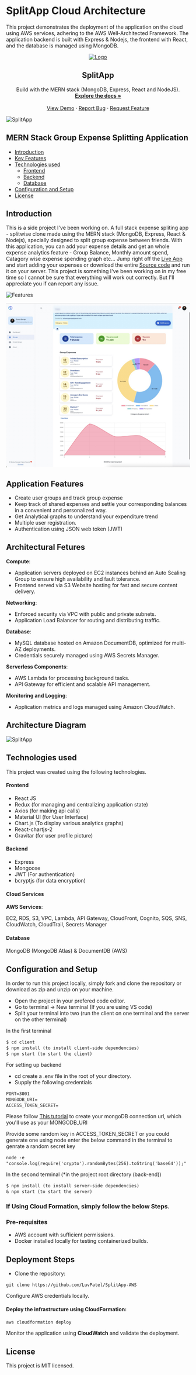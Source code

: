 # SplitApp Cloud Architecture
This project demonstrates the deployment of the application on the cloud using AWS services, adhering to the AWS Well-Architected Framework. The application backend is built with Express & Nodejs, the frontend with React, and the database is managed using MongoDB.


  


<div align="center">
  <a href="https://splitapp-rnjo.onrender.com/">
    <img src="https://github.com/tuzup/SplitApp/blob/master/client/public/static/logo.png?raw=true" alt="Logo" width="80" height="80">
  </a>

  <h2 align="center">SplitApp</h2>
  <p align="center">
    Build with the MERN stack (MongoDB, Express, React and NodeJS).
    <br />
    <a href="https://github.com/tuzup/SplitApp/"><strong>Explore the docs »</strong></a>
    <br />
    <br />
    <a href="https://splitapp-rnjo.onrender.com/">View Demo</a>
    ·
    <a href="https://github.com/tuzup/SplitApp/issues">Report Bug</a>
    ·
    <a href="https://github.com/tuzup/SplitApp/issues">Request Feature</a>
  </p>
</div>

![SplitApp](https://raw.githubusercontent.com/tuzup/SplitApp/master/Screenshots/dashboard-main-transparent.png)

## MERN Stack Group Expense Splitting Application

  * [Introduction](#introduction)
  * [Key Features](#key-features)
  * [Technologies used](#technologies-used)
      - [Frontend](#frontend)
      - [Backend](#backend)
      - [Database](#database)
  * [Configuration and Setup](#configuration-and-setup)
  * [License](#license)


## Introduction
This is a side project I've been working on. A full stack expense spliting app - splitwise clone made using the MERN stack (MongoDB, Express, React & Nodejs), specially designed to split group expense between friends. With this application, you can add your expense details and get an whole expense analytics feature - Group Balance, Monthly amount spend, Catagory wise expense spending graph etc... Jump right off the [Live App](https://splitapp-rnjo.onrender.com/) and start adding your expenses or download the entire [Source code](https://github.com/tuzup/SplitApp/) and run it on your server. This project is something I've been working on in my free time so I cannot be sure that everything will work out correctly. But I'll appreciate you if can report any issue.

![Features](https://raw.githubusercontent.com/tuzup/SplitApp/master/Screenshots/combined-screenshot.png)

![SplitApp](Screenshots/Group-View-Page.jpg)

## Application Features
- Create user groups and track group expense 
- Keep track of shared expenses and settle your corresponding balances in a convenient and personalized way. 
- Get Analytical graphs to understand your expenditure trend 
- Multiple user registration.
- Authentication using JSON web token (JWT) 

## Architectural Fetures

**Compute**:
  * Application servers deployed on EC2 instances behind an Auto Scaling Group to ensure high availability and fault tolerance.
  * Frontend served via S3 Website hosting for fast and secure content delivery.
     
**Networking**:
  * Enforced security via VPC with public and private subnets.
  * Application Load Balancer for routing and distributing traffic.
    
**Database**:
  * MySQL database hosted on Amazon DocumentDB, optimized for multi-AZ deployments.
  * Credentials securely managed using AWS Secrets Manager.
    
**Serverless Components**:
  * AWS Lambda for processing background tasks.
  * API Gateway for efficient and scalable API management.
    
**Monitoring and Logging**:
  * Application metrics and logs managed using Amazon CloudWatch.


## Architecture Diagram
![SplitApp](Architecture_Diagram.png)

## Technologies used
This project was created using the following technologies.

#### Frontend

- React JS
- Redux (for managing and centralizing application state)
- Axios (for making api calls)
- Material UI (for User Interface)
- Chart.js (To display various analytics graphs)
- React-chartjs-2  
- Gravitar (for user profile picture)

#### Backend

- Express
- Mongoose
- JWT (For authentication)
- bcryptjs (for data encryption)

#### Cloud Services

**AWS Services**: 

EC2, RDS, S3, VPC, Lambda, API Gateway, CloudFront, Cognito, SQS, SNS, CloudWatch, CloudTrail, Secrets Manager

#### Database
MongoDB (MongoDB Atlas) & DocumentDB (AWS)

## Configuration and Setup
In order to run this project locally, simply fork and clone the repository or download as zip and unzip on your machine. 
- Open the project in your prefered code editor.
- Go to terminal -> New terminal (If you are using VS code)
- Split your terminal into two (run the client on one terminal and the server on the other terminal)

In the first terminal
```
$ cd client
$ npm install (to install client-side dependencies)
$ npm start (to start the client)
```

For setting up backend
- cd create a .env file in the root of your directory.
- Supply the following credentials

```
PORT=3001
MONGODB_URI=
ACCESS_TOKEN_SECRET=

```

Please follow [This tutorial](https://dev.to/dalalrohit/how-to-connect-to-mongodb-atlas-using-node-js-k9i) to create your mongoDB connection url, which you'll use as your MONGODB_URI

Provide some random key in ACCESS_TOKEN_SECRET or you could generate one using node enter the below command in the terminal to genrate a random secret key 

```
node -e "console.log(require('crypto').randomBytes(256).toString('base64'));"
```

In the second terminal (*in the project root directory (back-end))

```
$ npm install (to install server-side dependencies)
& npm start (to start the server)
```


### If Using Cloud Formation, simply follow the below Steps.

### Pre-requisites

- AWS account with sufficient permissions.
- Docker installed locally for testing containerized builds.
## Deployment Steps

- Clone the repository:
```
git clone https://github.com/LuvPatel/SplitApp-AWS
```
Configure AWS credentials locally.

#### Deploy the infrastructure using CloudFormation:

``` 
aws cloudformation deploy
```

Monitor the application using **CloudWatch** and validate the deployment.

## License

This project is MIT licensed.
